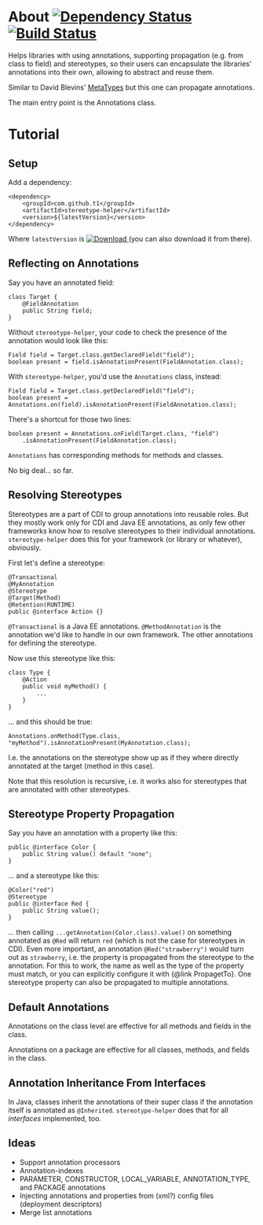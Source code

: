 # About [![Dependency Status](https://www.versioneye.com/user/projects/53fb94f2e09da317ca000650/badge.svg?style=flat)](https://www.versioneye.com/user/projects/53fb94f2e09da317ca000650) [![Build Status](https://travis-ci.org/t1/stereotype-helper.svg?branch=master)](https://travis-ci.org/t1/stereotype-helper)

Helps libraries with using annotations, supporting propagation (e.g. from class to field) and stereotypes, so their users can encapsulate the libraries' annotations into their own, allowing to abstract and reuse them.

Similar to David Blevins' [MetaTypes](https://github.com/dblevins/metatypes) but this one can propagate annotations.

The main entry point is the Annotations class.

# Tutorial #

## Setup ##

Add a dependency:

```
<dependency>
    <groupId>com.github.t1</groupId>
    <artifactId>stereotype-helper</artifactId>
    <version>${latestVersion}</version>
</dependency>
```

Where `latestVersion` is [![Download](https://api.bintray.com/packages/t1/javaee-helpers/stereotype-helper/images/download.png) ](https://bintray.com/t1/javaee-helpers/stereotype-helper/_latestVersion) (you can also download it from there).

## Reflecting on Annotations ##

Say you have an annotated field:

```
class Target {
    @FieldAnnotation
    public String field;
}
```

Without `stereotype-helper`, your code to check the presence of the annotation would look like this:

```
Field field = Target.class.getDeclaredField("field");
boolean present = field.isAnnotationPresent(FieldAnnotation.class);

```

With `stereotype-helper`, you'd use the `Annotations` class, instead:

```
Field field = Target.class.getDeclaredField("field");
boolean present = Annotations.on(field).isAnnotationPresent(FieldAnnotation.class);

```

There's a shortcut for those two lines:

```
boolean present = Annotations.onField(Target.class, "field")
    .isAnnotationPresent(FieldAnnotation.class);
```

`Annotations` has corresponding methods for methods and classes.

No big deal... so far.

## Resolving Stereotypes ##

Stereotypes are a part of CDI to group annotations into reusable roles. But they mostly work only for CDI and Java EE annotations, as only few other frameworks know how to resolve stereotypes to their individual annotations. `stereotype-helper` does this for your framework (or library or whatever), obviously.

First let's define a stereotype:

```
@Transactional
@MyAnnotation
@Stereotype
@Target(Method)
@Retention(RUNTIME)
public @interface Action {}
```

`@Transactional` is a Java EE annotations. `@MethodAnnotation` is the annotation we'd like to handle in our own framework. The other annotations for defining the stereotype.

Now use this stereotype like this:

```
class Type {
    @Action
    public void myMethod() {
        ...
    }
}
```

... and this should be true:

```
Annotations.onMethod(Type.class, "myMethod").isAnnotationPresent(MyAnnotation.class);
```

I.e. the annotations on the stereotype show up as if they where directly annotated at the target (method in this case).

Note that this resolution is recursive, i.e. it works also for stereotypes that are annotated with other stereotypes.

## Stereotype Property Propagation ##

Say you have an annotation with a property like this:

```
public @interface Color {
    public String value() default "none";
}
```

... and a stereotype like this:

```
@Color("red")
@Stereotype
public @interface Red {
    public String value();
}
```

... then calling `...getAnnotation(Color.class).value()` on something annotated as `@Red` will return `red` (which is not the case for stereotypes in CDI). Even more important, an annotation `@Red("strawberry")` would turn out as `strawberry`, i.e. the property is propagated from the stereotype to the annotation. For this to work, the name as well as the type of the property must match, or you can explicitly configure it with {@link PropagetTo}. One stereotype property can also be propagated to multiple annotations.

## Default Annotations ##

Annotations on the class level are effective for all methods and fields in the class.

Annotations on a package are effective for all classes, methods, and fields in the class.

## Annotation Inheritance From Interfaces ##

In Java, classes inherit the annotations of their super class if the annotation itself is annotated as `@Inherited`. `stereotype-helper` does that for all _interfaces_ implemented, too.

## Ideas ##
* Support annotation processors
* Annotation-indexes
* PARAMETER, CONSTRUCTOR, LOCAL_VARIABLE, ANNOTATION_TYPE, and PACKAGE annotations
* Injecting annotations and properties from (xml?) config files (deployment descriptors)
* Merge list annotations
